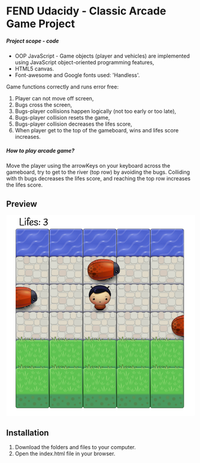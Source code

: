 
# FEND Udacidy - Classic Arcade Game Project 

##### Project scope - code
* OOP JavaScript - Game objects (player and vehicles) are implemented using JavaScript object-oriented programming features,
* HTML5 canvas. 
* Font-awesome and Google fonts used: 'Handless'.

Game functions correctly and runs error free:

1. Player can not move off screen,
2. Bugs cross the screen,
3. Bugs-player collisions happen logically (not too early or too late),
4. Bugs-player collision resets the game,
5. Bugs-player collision decreases the lifes score,
6. When player get to the top of the gameboard, wins and lifes score increases. 

##### How to play arcade game?
Move the player using the arrowKeys on your keyboard across the gameboard, try to get to the river (top row) by avoiding the bugs.
Colliding with th bugs decreases the lifes score, and reaching the top row increases the lifes score.   

## Preview
![snippet](images/snippet.png)

## Installation
1. Download the folders and files to your computer.
2. Open the index.html file in your browser. 

